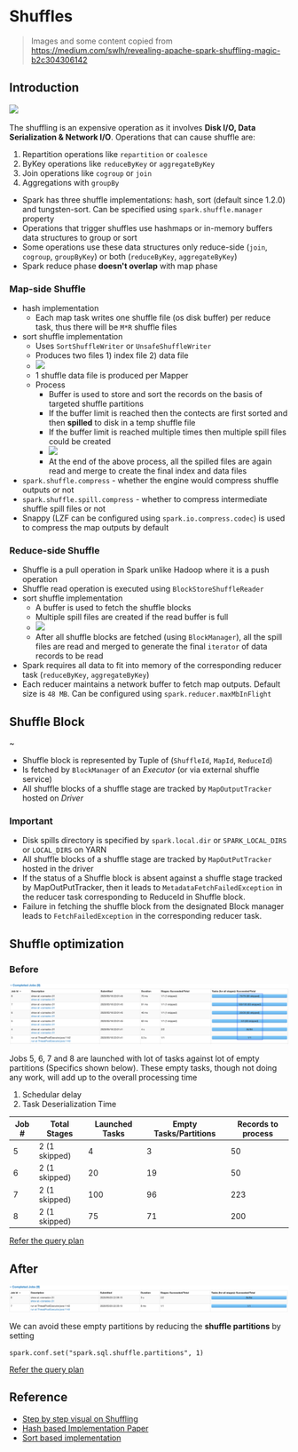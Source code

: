 # Shuffles

> Images and some content copied from https://medium.com/swlh/revealing-apache-spark-shuffling-magic-b2c304306142

## Introduction

![](https://miro.medium.com/max/342/1*rSdIxrCGz1xP_nPaTCZU9A.png)

The shuffling is an expensive operation as it involves **Disk I/O, Data Serialization & Network I/O**. Operations that can cause shuffle are:

1. Repartition operations like `repartition` or `coalesce`
2. ByKey operations like `reduceByKey` or `aggregateByKey`
3. Join operations like `cogroup` or `join`
4. Aggregations with `groupBy`

- Spark has three shuffle implementations: hash, sort (default since 1.2.0) and tungsten-sort. Can be specified using `spark.shuffle.manager` property  
- Operations that trigger shuffles use hashmaps or in-memory buffers data structures to group or sort
- Some operations use these data structures only reduce-side (`join`, `cogroup`, `groupByKey`) or both (`reduceByKey`, `aggregateByKey`)
- Spark reduce phase **doesn't overlap** with map phase

### Map-side Shuffle

- hash implementation
    - Each map task writes one shuffle file (os disk buffer) per reduce task, thus there will be `M*R` shuffle files
- sort shuffle implementation
    - Uses `SortShuffleWriter` or `UnsafeShuffleWriter`
    - Produces two files 1) index file 2) data file
    - ![](https://miro.medium.com/max/740/1*GH-CcZbp2v3oPAoNdEvgVA.png)
    - 1 shuffle data file is produced per Mapper
    - Process
        - Buffer is used to store and sort the records on the basis of targeted shuffle partitions
        - If the buffer limit is reached then the contects are first sorted and then **spilled** to disk in a temp shuffle file
        - If the buffer limit is reached multiple times then multiple spill files could be created
        - ![](https://miro.medium.com/max/784/1*5RY5oWbqm7yBecU9mrwDnQ.png)
        - At the end of the above process, all the spilled files are again read and merge to create the final index and data files
- `spark.shuffle.compress` - whether the engine would compress shuffle outputs or not
- `spark.shuffle.spill.compress` - whether to compress intermediate shuffle spill files or not
- Snappy (LZF can be configured using `spark.io.compress.codec`) is used to compress the map outputs by default

### Reduce-side Shuffle

- Shuffle is a pull operation in Spark unlike Hadoop where it is a push operation
- Shuffle read operation is executed using `BlockStoreShuffleReader`
- sort shuffle implementation
    - A buffer is used to fetch the shuffle blocks
    - Multiple spill files are created if the read buffer is full 
    - ![](https://miro.medium.com/max/1000/1*aBuLBES3U-rSS2a4wHLJ1w.png)
    - After all shuffle blocks are fetched (using `BlockManager`), all the spill files are read and merged to generate the final `iterator` of data records to be read
- Spark requires all data to fit into memory of the corresponding reducer task (`reduceByKey`, `aggregateByKey`)
- Each reducer maintains a network buffer to fetch map outputs. Default size is `48 MB`. Can be configured using `spark.reducer.maxMbInFlight`

## Shuffle Block

~[](https://miro.medium.com/max/650/1*swN2t9U1YYqQzQifZcIwEw.png)

- Shuffle block is represented by Tuple of (`ShuffleId`, `MapId`, `ReduceId`)
- Is fetched by `BlockManager` of an *Executor* (or via external shuffle service)
- All shuffle blocks of a shuffle stage are tracked by `MapOutputTracker` hosted on *Driver*

### Important

- Disk spills directory is specified by `spark.local.dir` or `SPARK_LOCAL_DIRS` or `LOCAL_DIRS` on YARN
- All shuffle blocks of a shuffle stage are tracked by `MapOutPutTracker` hosted in the driver
- If the status of a Shuffle block is absent against a shuffle stage tracked by MapOutPutTracker, then it leads to `MetadataFetchFailedException` in the 
reducer task corresponding to ReduceId in Shuffle block.
- Failure in fetching the shuffle block from the designated Block manager leads to `FetchFailedException` in the corresponding reducer task.

## Shuffle optimization

### Before

![](jobs-before-optimize.png)

Jobs 5, 6, 7 and 8 are launched with lot of tasks against lot of empty partitions (Specifics shown below).
These empty tasks, though not doing any work, will add up to the overall processing time

1. Schedular delay
2. Task Deserialization Time

| Job # | Total Stages | Launched Tasks | Empty Tasks/Partitions | Records to process |
| ---- |---- |---- |---- |---- |
|5 |2 (1 skipped) |4 |3 |50 |
|6 |2 (1 skipped) |20 |19 |50 |
|7 |2 (1 skipped) |100 |96 |223 |
|8 |2 (1 skipped) |75 |71 |200  |

[Refer the query plan](query-plan-before-optimize.pdf)

## After

![](jobs-after-optimize.png)

We can avoid these empty partitions by reducing the **shuffle partitions** by setting

```
spark.conf.set("spark.sql.shuffle.partitions", 1)
```
[Refer the query plan](query-plan-after-optimize.pdf)

## Reference

- [Step by step visual on Shuffling](https://www.slideshare.net/SandyRyza/spark-job-failures-talk)
- [Hash based Implementation Paper](https://people.eecs.berkeley.edu/~kubitron/courses/cs262a-F13/projects/reports/project16_report.pdf)
- [Sort based implementation](https://medium.com/swlh/revealing-apache-spark-shuffling-magic-b2c304306142)